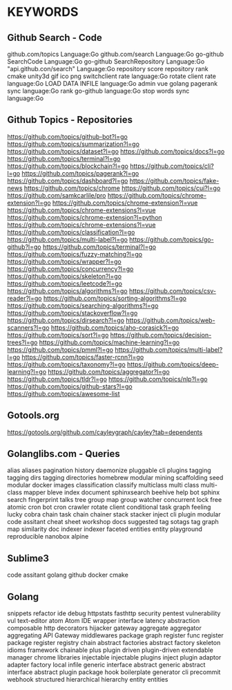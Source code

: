 # KEYWORDS

## Github Search - Code
github.com/topics Language:Go
github.com/search Language:Go
go-github SearchCode Language:Go
go-github SearchRepository Language:Go
"api.github.con/search" Language:Go
repository score
repository rank
cmake unity3d gif ico png
switchclient rate language:Go
rotate client rate language:Go
LOAD DATA INFILE language:Go
admin vue golang
pagerank sync language:Go
rank go-github language:Go
stop words sync language:Go

## Github Topics - Repositories
https://github.com/topics/github-bot?l=go
https://github.com/topics/summarization?l=go
https://github.com/topics/dataset?l=go
https://github.com/topics/docs?l=go
https://github.com/topics/terminal?l=go
https://github.com/topics/blockchain?l=go
https://github.com/topics/cli?l=go
https://github.com/topics/pagerank?l=go
https://github.com/topics/dashboard?l=go
https://github.com/topics/fake-news
https://github.com/topics/chrome
https://github.com/topics/cui?l=go
https://github.com/samkcarlile/pro
https://github.com/topics/chrome-extension?l=go
https://github.com/topics/chrome-extension?l=vue
https://github.com/topics/chrome-extensions?l=vue
https://github.com/topics/chrome-extension?l=python
https://github.com/topics/chrome-extensions?l=vue
https://github.com/topics/classification?l=go
https://github.com/topics/multi-label?l=go
https://github.com/topics/go-github?l=go
https://github.com/topics/terminal?l=go
https://github.com/topics/fuzzy-matching?l=go
https://github.com/topics/wrapper?l=go
https://github.com/topics/concurrency?l=go
https://github.com/topics/skeleton?l=go
https://github.com/topics/leetcode?l=go
https://github.com/topics/algorithms?l=go
https://github.com/topics/csv-reader?l=go
https://github.com/topics/sorting-algorithms?l=go
https://github.com/topics/searching-algorithms?l=go
https://github.com/topics/stackoverflow?l=go
https://github.com/topics/dirsearch?l=go
https://github.com/topics/web-scanners?l=go
https://github.com/topics/aho-corasick?l=go
https://github.com/topics/sort?l=go
https://github.com/topics/decision-trees?l=go
https://github.com/topics/machine-learning?l=go
https://github.com/topics/pmml?l=go
https://github.com/topics/multi-label?l=go
https://github.com/topics/faster-rcnn?l=go
https://github.com/topics/taxonomy?l=go
https://github.com/topics/deep-learning?l=go
https://github.com/topics/aggregator?l=go
https://github.com/topics/tldr?l=go
https://github.com/topics/nlp?l=go
https://github.com/topics/github-stars?l=go
https://github.com/topics/awesome-list




## Gotools.org
https://gotools.org/github.com/cayleygraph/cayley?tab=dependents

## Golanglibs.com - Queries
alias
aliases
pagination
history
daemonize
pluggable
cli plugins
tagging
tagging dirs
tagging directories
homebrew
modular mining
scaffolding
seed
modular
docker images
classification
classify
multiclass
multi class
multi-class
mapper
bleve
index
document
sphinxsearch
beehive
help bot
sphinx search
fingerprint
talks
tree 
group map
group
watcher
concurrent
lock free
atomic
cron bot
cron crawler
rotate client
conditional
task graph
feeling lucky
cobra
chain task
chain
chainer
stack
stacker
inject
cli plugin
modular
code assitant
cheat sheet
workshop
docs
suggested tag
sotags
tag graph map
similarity
doc indexer
indexer
faceted
entities
entity 
playground
reproducible
nanobox
alpine

## Sublime3
code assitant
golang
github
docker 
cmake

## Golang
snippets
refactor 
ide
debug
httpstats 
fasthttp
security
pentest 
vulnerability
vul
text-editor
atom
Atom IDE
wrapper
interface
latency 
abstraction
composable http
decorators
hijacker
gateway
aggregate
aggregator
aggregating
API Gateway middlewares
package graph
register func 
register package 
register
registry
chain
abstract factories
abstract factory 
skeleton
idioms 
framework
chainable 
plus
plugin driven
plugin-driven
extendable
manager
chrome 
libraries
injectable
injectable plugins
inject plugin
adaptor
adapter
factory
local infile
generic interface
abstract generic 
abstract interface
abstract 
plugin package
hook
boilerplate
generator cli 
precommit 
webhook
structured
hierarchical 
hierarchy 
entity
entities